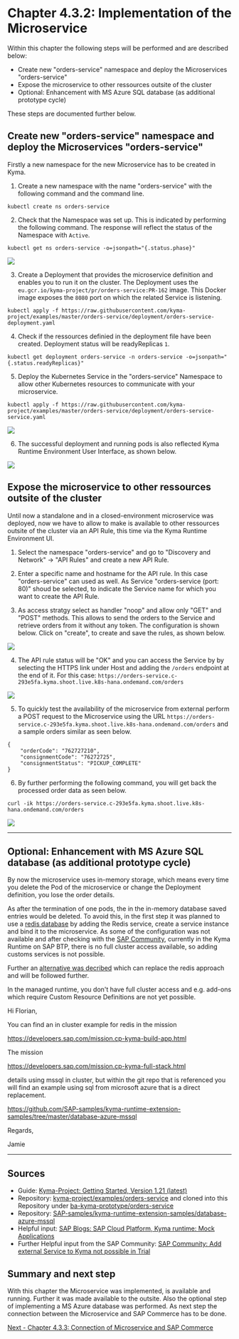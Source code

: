 # Chapter 4.3.2: Implementation of the Microservice

Within this chapter the following steps will be performed and are described below:

* Create new "orders-service" namespace and deploy the Microservices "orders-service"
* Expose the microservice to other ressources outsite of the cluster
* Optional: Enhancement with MS Azure SQL database (as additional prototype cycle)

These steps are documented further below.


## Create new "orders-service" namespace and deploy the Microservices "orders-service" 

Firstly a new namespace for the new Microservice has to be created in Kyma.

1. Create a new namespace with the name "orders-service" with the following command and the command line.

```
kubectl create ns orders-service
```

2. Check that the Namespace was set up. This is indicated by performing the following command. The response will reflect the status of the Namespace with `Active`.

```
kubectl get ns orders-service -o=jsonpath="{.status.phase}"
```

![](images/02_01_Kyma_CreateNamespace_orders-service.png)

3. Create a Deployment that provides the microservice definition and enables you to run it on the cluster. The Deployment uses the `eu.gcr.io/kyma-project/pr/orders-service:PR-162` image. This Docker image exposes the `8080` port on which the related Service is listening.

```
kubectl apply -f https://raw.githubusercontent.com/kyma-project/examples/master/orders-service/deployment/orders-service-deployment.yaml
```

4. Check if the ressources definied in the deployment file have been created. Deployment status will be readyReplicas `1`.

```
kubectl get deployment orders-service -n orders-service -o=jsonpath="{.status.readyReplicas}"
```

5. Deploy the Kubernetes Service in the "orders-service" Namespace to allow other Kubernetes resources to communicate with your microservice.

```
kubectl apply -f https://raw.githubusercontent.com/kyma-project/examples/master/orders-service/deployment/orders-service-service.yaml
```

![](images/02_02_Kyma_Deploy_orders-service.png)

6. The successful deployment and running pods is also reflected Kyma Runtime Environment User Interface, as shown below.

![](images/02_03_Kyma_UI_Namespace_orders-service.png)


## Expose the microservice to other ressources outsite of the cluster

Until now a standalone and in a closed-environment microservice was deployed, now we have to allow to make is available to other ressources outsite of the cluster via an API Rule, this time via the Kyma Runtime Environment UI.

1. Select the namespace "orders-service" and go to "Discovery and Network" -> "API Rules" and create a new API Rule. 

2. Enter a specific name and hostname for the API rule. In this case "orders-service" can used as well. As Service "orders-service (port: 80)" shoud be selected, to indicate the Service name for which you want to create the API Rule.

3. As access stratgy select as handler "noop" and allow only "GET" and "POST" methods. This allows to send the orders to the Service and retrieve orders from it without any token. The configuration is shown below. Click on "create", to create and save the rules, as shown below.

![](images/02_04_Kyma_UI_Configure_APIrule.png)

4. The API rule status will be "OK" and you can access the Service by by selecting the HTTPS link under Host and adding the `/orders` endpoint at the end of it. For this case: `https://orders-service.c-293e5fa.kyma.shoot.live.k8s-hana.ondemand.com/orders`

![](images/02_05_Orders-service_Access.png)

5. To quickly test the availability of the microservice from external perform a POST request to the Microservice using the URL `https://orders-service.c-293e5fa.kyma.shoot.live.k8s-hana.ondemand.com/orders` and a sample orders similar as seen below.

```
{
    "orderCode": "762727210",
    "consignmentCode": "76272725",
    "consignmentStatus": "PICKUP_COMPLETE"
}
```

6. By further performing the following command, you will get back the processed order data as seen below. 

```
curl -ik https://orders-service.c-293e5fa.kyma.shoot.live.k8s-hana.ondemand.com/orders
```

![](images/02_06_Orders-service_Orderdata.png)


------------------------------------

## Optional: Enhancement with MS Azure SQL database (as additional prototype cycle)

By now the microservice uses in-memory storage, which means every time you delete the Pod of the microservice or change the Deployment definition, you lose the order details.

 As after the termination of one pods, the in the in-memory database saved entries would be deleted. To avoid this, in the first step it was planned to use a [redis database](https://kyma-project.io/docs/root/getting-started#getting-started-add-the-redis-service) by adding the Redis service, create a service instance and bind it to the microservice. As some of the configuration was not available and after checking with the [SAP Community](https://answers.sap.com/answers/13349083/view.html), currently in the Kyma Runtime on SAP BTP, there is no full cluster access available, so adding customs services is not possible. 

Further an [alternative was decribed](https://answers.sap.com/answers/13350157/view.html) which can replace the redis approach and will be followed further.


In the managed runtime, you don't have full cluster access and e.g. add-ons which require Custom Resource Definitions are not yet possible.

Hi Florian,

You can find an in cluster example for redis in the mission

https://developers.sap.com/mission.cp-kyma-build-app.html

The mission

https://developers.sap.com/mission.cp-kyma-full-stack.html

details using mssql in cluster, but within the git repo that is referenced you will find an example using sql from microsoft azure that is a direct replacement.

https://github.com/SAP-samples/kyma-runtime-extension-samples/tree/master/database-azure-mssql

Regards,

Jamie

------------------------------------

## Sources

* Guide: [Kyma-Project: Getting Started, Version 1.21 (latest)](https://kyma-project.io/docs/root/getting-started/#getting-started-create-a-namespace) 
* Repository: [kyma-project/examples/orders-service](https://github.com/kyma-project/examples/tree/main/orders-service) and cloned into this Repository under [ba-kyma-prototype/orders-service](https://github.com/klouisbrother/ba-kyma-prototype/tree/main/orders-service)
* Repository: [SAP-samples/kyma-runtime-extension-samples/database-azure-mssql](https://github.com/SAP-samples/kyma-runtime-extension-samples/tree/master/database-azure-mssql)
* Helpful input: [SAP Blogs: SAP Cloud Platform, Kyma runtime: Mock Applications](https://blogs.sap.com/2020/06/17/sap-cloud-platform-extension-factory-kyma-runtime-mock-applications)
* Further Helpful input from the SAP Community: [SAP Community: Add external Service to Kyma not possible in Trial](https://answers.sap.com/questions/13348971/add-external-service-to-kyma-not-possible-in-trial.html?childToView=13350157#answer-13350157)
 

## Summary and next step

With this chapter the Microservice was implemented, is available and running. Further it was made available to the outsite. Also the optional step of implementing a MS Azure database was performed. As next step the connection between the Microservice and SAP Commerce has to be done.

[Next - Chapter 4.3.3: Connection of Microservice and SAP Commerce](https://github.com/klouisbrother/ba-kyma-prototype/tree/main/4.3.3_connectionn/4.3.3_connection.md) 